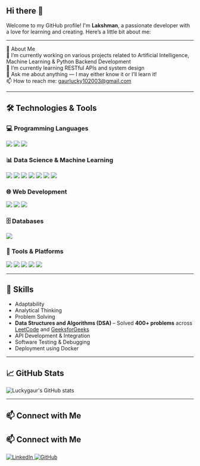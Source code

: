 ## Hi there 👋

Welcome to my GitHub profile! I'm **Lakshman**, a passionate developer with a love for learning and creating. Here’s a little bit about me:

---

🚀 About Me  
🔭 I’m currently working on various projects related to Artificial Intelligence, Machine Learning & Python Backend Development  
🌱 I’m currently learning RESTful APIs and system design  
💬 Ask me about anything — I may either know it or I’ll learn it!  
📫 How to reach me: gaurlucky102003@gmail.com

---

## 🛠️ Technologies & Tools

### 💻 Programming Languages
<p align="left">
  <img src="https://img.shields.io/badge/Python-3776AB?style=for-the-badge&logo=python&logoColor=white" />
  <img src="https://img.shields.io/badge/C++-00599C?style=for-the-badge&logo=c%2B%2B&logoColor=white" />
  <img src="https://img.shields.io/badge/C-555555?style=for-the-badge&logo=c&logoColor=white" />
</p>

### 📊 Data Science & Machine Learning
<p align="left">
  <img src="https://img.shields.io/badge/Numpy-013243?style=for-the-badge&logo=numpy&logoColor=white" />
  <img src="https://img.shields.io/badge/Pandas-150458?style=for-the-badge&logo=pandas&logoColor=white" />
  <img src="https://img.shields.io/badge/Scikit--Learn-F7931E?style=for-the-badge&logo=scikit-learn&logoColor=white" />
  <img src="https://img.shields.io/badge/TensorFlow-FF6F00?style=for-the-badge&logo=tensorflow&logoColor=white" />
  <img src="https://img.shields.io/badge/PyTorch-EE4C2C?style=for-the-badge&logo=pytorch&logoColor=white" />
  <img src="https://img.shields.io/badge/OpenCV-5C3EE8?style=for-the-badge&logo=opencv&logoColor=white" />
  <img src="https://img.shields.io/badge/NLP-2C9AB7?style=for-the-badge&logo=google&logoColor=white" />
</p>

### 🌐 Web Development
<p align="left">
  <img src="https://img.shields.io/badge/FastAPI-009688?style=for-the-badge&logo=fastapi&logoColor=white" />
  <img src="https://img.shields.io/badge/HTML-E34F26?style=for-the-badge&logo=html5&logoColor=white" />
  <img src="https://img.shields.io/badge/CSS-1572B6?style=for-the-badge&logo=css3&logoColor=white" />
</p>

### 🗄️ Databases
<p align="left">
  <img src="https://img.shields.io/badge/SQL-003B57?style=for-the-badge&logo=mysql&logoColor=white" />
</p>

### 🧰 Tools & Platforms
<p align="left">
  <img src="https://img.shields.io/badge/Linux-FCC624?style=for-the-badge&logo=linux&logoColor=black" />
  <img src="https://img.shields.io/badge/Git-F05032?style=for-the-badge&logo=git&logoColor=white" />
  <img src="https://img.shields.io/badge/GitHub-181717?style=for-the-badge&logo=github&logoColor=white" />
  <img src="https://img.shields.io/badge/Docker-2496ED?style=for-the-badge&logo=docker&logoColor=white" />
  <img src="https://img.shields.io/badge/VS Code-007ACC?style=for-the-badge&logo=visual-studio-code&logoColor=white" />
</p>

---

## 🧠 Skills  
- Adaptability  
- Analytical Thinking  
- Problem Solving  
- **Data Structures and Algorithms (DSA)** – Solved **400+ problems** across [LeetCode](https://leetcode.com/u/Lakshman_102003/) and [GeeksforGeeks](https://auth.geeksforgeeks.org/user/lakshman_102003/practice/)
- API Development & Integration  
- Software Testing & Debugging  
- Deployment using Docker  

---
## 📈 GitHub Stats

<p align="left">
  <img src="https://github-readme-stats.vercel.app/api?username=Luckygaur&show_icons=true&theme=radical" alt="Luckygaur's GitHub stats" />
</p>

---

## 📫 Connect with Me  
## 📫 Connect with Me

<p align="left">
  <a href="https://www.linkedin.com/in/lakshman-599b9b290" target="_blank">
    <img src="https://img.shields.io/badge/LinkedIn-0A66C2?style=for-the-badge&logo=linkedin&logoColor=white" alt="LinkedIn" />
  </a>
  
  <a href="https://github.com/Luckygaur" target="_blank">
    <img src="https://img.shields.io/badge/GitHub-181717?style=for-the-badge&logo=github&logoColor=white" alt="GitHub" />
  </a>
</p>
